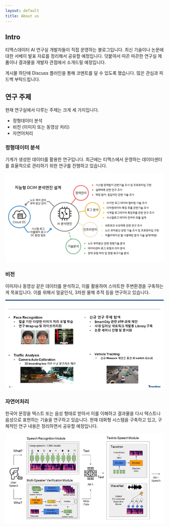 ```yaml
---
layout: default
title: About us
---
```


## Intro

티맥스데이터 AI 연구실 개발자들이 직접 운영하는 블로그입니다. 최신 기술이나 논문에 대한 서베이 발표 자료를 정리해서 공유할 예정입니다.
덧붙여서 따끈 따끈한 연구실 제품이나 결과물을 개발자 관점에서 소개드릴 예정입니다.

게시물 하단에 Discuss 플러인을 통해 코멘트를 달 수 있도록 했습니다. 많은 관심과 피드백 부탁드립니다.

## 연구 주제

현재 연구실에서 다루는 주제는 크게 세 가지입니다. 

- 정형데이터 분석
- 비전 (이미지 또는 동영상 처리)
- 자연어처리

### 정형데이터 분석

기계가 생성한 데이터를 활용한 연구입니다. 최근에는 티맥스에서 운영하는 데이터센터를 효율적으로 관리하기 위한 연구를 진행하고 있습니다.

![DCIM](/assets/img/about/dcim.png)

### 비전

이미지나 동영상 같은 데이터를 분석하고, 이를 활용하여 스마트한 주변환경을 구축하는게 목표입니다.
이를 위해서 얼굴인식, 3차원 물체 추적 등을 연구하고 있습니다.

![Vision](/assets/img/about/vision.jpg)

### 자연어처리

한국어 문장을 텍스트 또는 음성 형태로 받아서 이를 이해하고 결과물을 다시 텍스트나 음성으로 표현하는 기술을 연구하고 있습니다.
현재 대화형 시스템을 구축하고 있고, 구체적인 연구 내용은 정리하면서 공유할 예정입니다.

![NLP](/assets/img/about/nlp.jpg)
